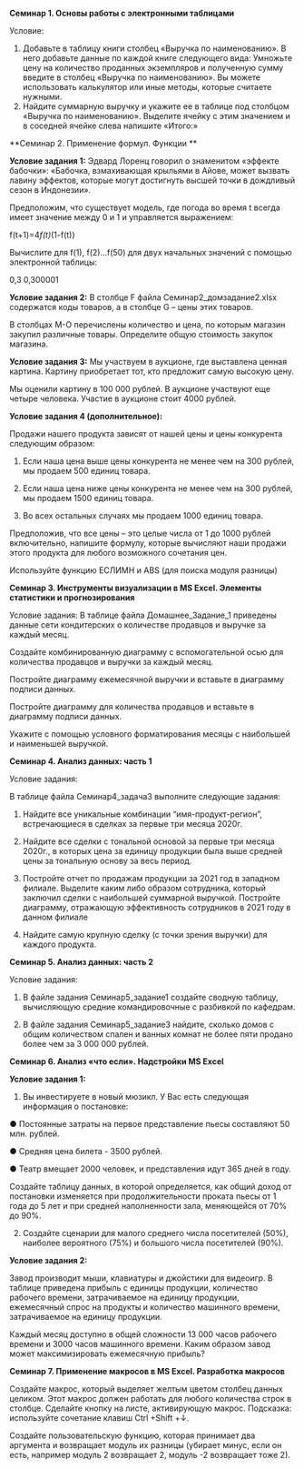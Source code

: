 **Семинар 1. Основы работы с электронными таблицами**


Условие:
1) Добавьте в таблицу книги столбец «Выручка по наименованию». В него добавьте данные по каждой книге следующего вида:
Умножьте цену на количество проданных экземпляров и полученную сумму введите в столбец «Выручка по наименованию». Вы можете использовать калькулятор или иные методы, которые считаете нужными.
2) Найдите суммарную выручку и укажите ее в таблице под столбцом «Выручка по наименованию». Выделите ячейку с этим значением и в соседней ячейке слева напишите «Итого:»


**Семинар 2. Применение формул. Функции
**


**Условие задания 1:** Эдвард Лоренц говорил о знаменитом «эффекте бабочки»: «Бабочка, взмахивающая крыльями в Айове, может вызвать лавину эффектов, которые могут достигнуть высшей точки в дождливый сезон в Индонезии».


Предположим, что существует модель, где погода во время t всегда имеет значение между 0 и 1 и управляется выражением:


f(t+1)=4*f(t)*(1-f(t))


Вычислите для f(1), f(2)…f(50) для двух начальных значений с помощью электронной таблицы:


0,3
0,300001



**Условие задания 2:** В столбце F файла Семинар2_домзадание2.xlsx содержатся коды товаров, а в столбце G – цены этих товаров. 

В столбцах М-О перечислены количество и цена, по которым магазин закупил различные товары. Определите общую стоимость закупок магазина.


**Условие задания 3:** Мы участвуем в аукционе, где выставлена ценная картина. Картину приобретает тот, кто предложит самую высокую цену. 

Мы оценили картину в 100 000 рублей. В аукционе участвуют еще четыре человека. Участие в аукционе стоит 4000 рублей.


**Условие задания 4 (дополнительное):**


Продажи нашего продукта зависят от нашей цены и цены конкурента следующим образом:


1. Если наша цена выше цены конкурента не менее чем на 300 рублей, мы продаем 500 единиц товара.


2. Если наша цена ниже цены конкурента не менее чем на 300 рублей, мы продаем 1500 единиц товара.


3. Во всех остальных случаях мы продаем 1000 единиц товара.


Предположив, что все цены – это целые числа от 1 до 1000 рублей включительно, напишите формулу, которые вычисляют наши продажи этого продукта для любого возможного сочетания цен.


Используйте функцию ЕСЛИМН и ABS (для поиска модуля разницы)


**Семинар 3. Инструменты визуализации в MS Excel. Элементы статистики и прогнозирования**


Условие задания: В таблице файла Домашнее_Задание_1 приведены данные сети кондитерских о количестве продавцов и выручке за каждый месяц.


Создайте комбинированную диаграмму с вспомогательной осью для количества продавцов и выручки за каждый месяц.


Постройте диаграмму ежемесячной выручки и вставьте в диаграмму подписи данных.


Постройте диаграмму для количества продавцов и вставьте в диаграмму подписи данных.


Укажите с помощью условного форматирования месяцы с наибольшей и наименьшей выручкой.


**Семинар 4. Анализ данных: часть 1**


Условие задания:


В таблице файла Семинар4_задача3 выполните следующие задания:


1. Найдите все уникальные комбинации “имя-продукт-регион”, встречающиеся в сделках за первые три месяца
2020г.


2. Найдите все сделки с тональной основой за первые три месяца 2020г., в которых цена за единицу продукции
была выше средней цены за тональную основу за весь период.


3. Постройте отчет по продажам продукции за 2021 год в западном филиале. Выделите каким либо образом
сотрудника, который заключил сделки с наибольшей суммарной выручкой. Постройте диаграмму, отражающую
эффективность сотрудников в 2021 году в данном филиале


4. Найдите самую крупную сделку (с точки зрения выручки) для каждого продукта.



**Семинар 5. Анализ данных: часть 2**


Условие задания:


1. В файле задания Семинар5_задание1 создайте сводную таблицу, вычисляющую средние командировочные с разбивкой по кафедрам.


2. В файле задания Семинар5_задание3 найдите, сколько домов с общим количеством спален и ванных комнат не более пяти продано более чем за 3 000 000 рублей.



**Семинар 6. Анализ «что если». Надстройки MS Excel**


**Условие задания 1:**


1. Вы инвестируете в новый мюзикл. У Вас есть следующая информация о постановке:


● Постоянные затраты на первое представление пьесы составляют 50 млн. рублей.


● Средняя цена билета - 3500 рублей.


● Театр вмещает 2000 человек, и представления идут 365 дней в году.


Создайте таблицу данных, в которой определяется, как общий доход от постановки изменяется при
продолжительности проката пьесы от 1 года до 5 лет и при средней наполненности зала, меняющейся
от 70% до 90%.


2. Создайте сценарии для малого среднего числа посетителей (50%), наиболее вероятного (75%) и
большого числа посетителей (90%).


**Условие задания 2:**


Завод производит мыши, клавиатуры и джойстики для видеоигр. В таблице приведена прибыль с единицы продукции, количество рабочего времени, затрачиваемое
на единицу продукции, ежемесячный спрос на продукты и количество машинного времени, затрачиваемое на единицу продукции.


Каждый месяц доступно в общей сложности 13 000 часов рабочего времени и 3000 часов машинного времени. Каким образом завод может максимизировать ежемесячную прибыль?

**Семинар 7. Применение макросов в MS Excel. Разработка макросов**


Создайте макрос, который выделяет желтым цветом столбец данных целиком. Этот макрос должен работать для любого количества строк в столбце. Сделайте кнопку на листе, активирующую макрос. Подсказка: используйте сочетание клавиш Ctrl +Shift +↓.


Создайте пользовательскую функцию, которая принимает два аргумента и возвращает модуль их разницы (убирает минус, если он есть, например модуль 2 возвращает 2, модуль -2 возвращает тоже 2).
